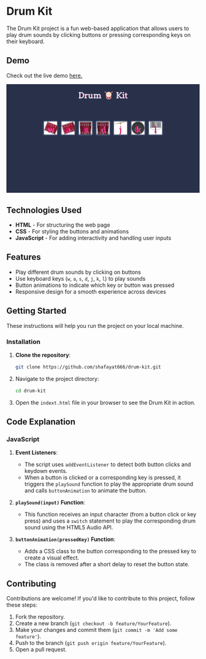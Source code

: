 # Drum Kit

The Drum Kit project is a fun web-based application that allows users to play drum sounds by clicking buttons or pressing corresponding keys on their keyboard. 

## Demo

Check out the live demo [here.](https://shafayat666.github.io/drum-kit/)

![preview.png](./preview.png)
## Technologies Used

- **HTML** - For structuring the web page
- **CSS** - For styling the buttons and animations
- **JavaScript** - For adding interactivity and handling user inputs

## Features

- Play different drum sounds by clicking on buttons
- Use keyboard keys (`w`, `a`, `s`, `d`, `j`, `k`, `l`) to play sounds
- Button animations to indicate which key or button was pressed
- Responsive design for a smooth experience across devices

## Getting Started

These instructions will help you run the project on your local machine.

### Installation

1. **Clone the repository**:
   ```bash
   git clone https://github.com/shafayat666/drum-kit.git
   ```
2. Navigate to the project directory:
    ```bash
    cd drum-kit
    ```
3. Open the `indext.html` file in your browser to see the Drum Kit in action.

## Code Explanation

### JavaScript

1. **Event Listeners**:
   - The script uses `addEventListener` to detect both button clicks and keydown events.
   - When a button is clicked or a corresponding key is pressed, it triggers the `playSound` function to play the appropriate drum sound and calls `buttonAnimation` to animate the button.

2. **`playSound(input)` Function**:
   - This function receives an input character (from a button click or key press) and uses a `switch` statement to play the corresponding drum sound using the HTML5 Audio API.

3. **`buttonAnimation(pressedKey)` Function**:
   - Adds a CSS class to the button corresponding to the pressed key to create a visual effect.
   - The class is removed after a short delay to reset the button state.

## Contributing

Contributions are welcome! If you'd like to contribute to this project, follow these steps:

1. Fork the repository.
2. Create a new branch (`git checkout -b feature/YourFeature`).
3. Make your changes and commit them (`git commit -m 'Add some feature'`).
4. Push to the branch (`git push origin feature/YourFeature`).
5. Open a pull request.

